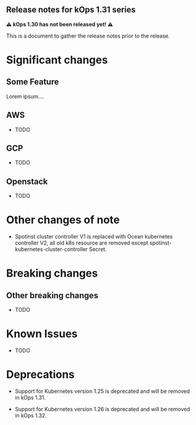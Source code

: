 ## Release notes for kOps 1.31 series

**&#9888; kOps 1.30 has not been released yet! &#9888;**

This is a document to gather the release notes prior to the release.

# Significant changes

## Some Feature

Lorem ipsum....

## AWS

* TODO

## GCP

* TODO

## Openstack

* TODO

# Other changes of note

* Spotinst cluster controller V1 is replaced with Ocean kubernetes controller V2, all old k8s resource are removed
  except spotinst-kubernetes-cluster-controller Secret.

# Breaking changes

## Other breaking changes

* TODO

# Known Issues

* TODO

# Deprecations

* Support for Kubernetes version 1.25 is deprecated and will be removed in kOps 1.31.

* Support for Kubernetes version 1.26 is deprecated and will be removed in kOps 1.32.
